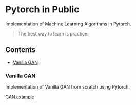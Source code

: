 # Pytorch in Public

Implementation of Machine Learning Algorithms in Pytorch. 

> The best way to learn is practice.

## Contents

  - [Vanilla GAN](#vanilla-gan)
   
### Vanilla GAN 

Implementation of Vanilla GAN from scratch using Pytorch. 

[GAN example](./simple_gan/)

